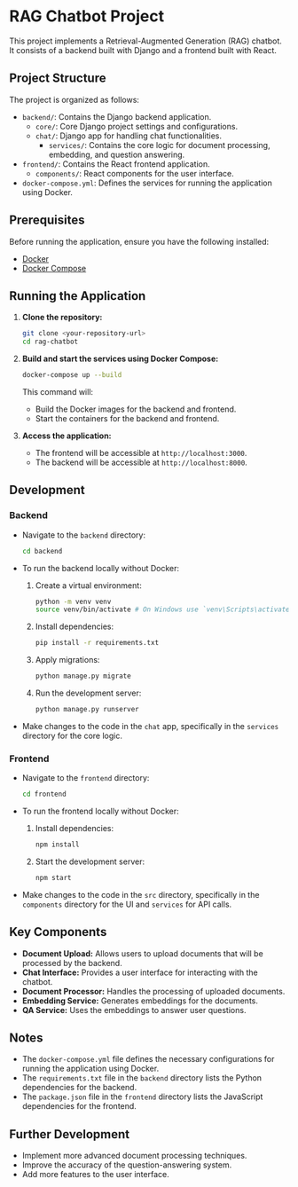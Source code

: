 # RAG Chatbot Project

This project implements a Retrieval-Augmented Generation (RAG) chatbot. It consists of a backend built with Django and a frontend built with React.

## Project Structure

The project is organized as follows:

- `backend/`: Contains the Django backend application.
  - `core/`: Core Django project settings and configurations.
  - `chat/`: Django app for handling chat functionalities.
    - `services/`: Contains the core logic for document processing, embedding, and question answering.
- `frontend/`: Contains the React frontend application.
  - `components/`: React components for the user interface.
- `docker-compose.yml`: Defines the services for running the application using Docker.

## Prerequisites

Before running the application, ensure you have the following installed:

- [Docker](https://www.docker.com/get-started)
- [Docker Compose](https://docs.docker.com/compose/install/)

## Running the Application

1. **Clone the repository:**

    ```bash
    git clone <your-repository-url>
    cd rag-chatbot
    ```

2. **Build and start the services using Docker Compose:**

    ```bash
    docker-compose up --build
    ```

    This command will:

    - Build the Docker images for the backend and frontend.
    - Start the containers for the backend and frontend.

3. **Access the application:**

    - The frontend will be accessible at `http://localhost:3000`.
    - The backend will be accessible at `http://localhost:8000`.

## Development

### Backend

- Navigate to the `backend` directory:

  ```bash
  cd backend
  ```

- To run the backend locally without Docker:
  1. Create a virtual environment:

     ```bash
     python -m venv venv
     source venv/bin/activate # On Windows use `venv\Scripts\activate`
     ```

  2. Install dependencies:

     ```bash
     pip install -r requirements.txt
     ```

  3. Apply migrations:

     ```bash
     python manage.py migrate
     ```

  4. Run the development server:

     ```bash
     python manage.py runserver
     ```

- Make changes to the code in the `chat` app, specifically in the `services` directory for the core logic.

### Frontend

- Navigate to the `frontend` directory:

  ```bash
  cd frontend
  ```

- To run the frontend locally without Docker:
  1. Install dependencies:

     ```bash
     npm install
     ```

  2. Start the development server:

     ```bash
     npm start
     ```

- Make changes to the code in the `src` directory, specifically in the `components` directory for the UI and `services` for API calls.

## Key Components

- **Document Upload:** Allows users to upload documents that will be processed by the backend.
- **Chat Interface:** Provides a user interface for interacting with the chatbot.
- **Document Processor:** Handles the processing of uploaded documents.
- **Embedding Service:** Generates embeddings for the documents.
- **QA Service:** Uses the embeddings to answer user questions.

## Notes

- The `docker-compose.yml` file defines the necessary configurations for running the application using Docker.
- The `requirements.txt` file in the `backend` directory lists the Python dependencies for the backend.
- The `package.json` file in the `frontend` directory lists the JavaScript dependencies for the frontend.

## Further Development

- Implement more advanced document processing techniques.
- Improve the accuracy of the question-answering system.
- Add more features to the user interface.
